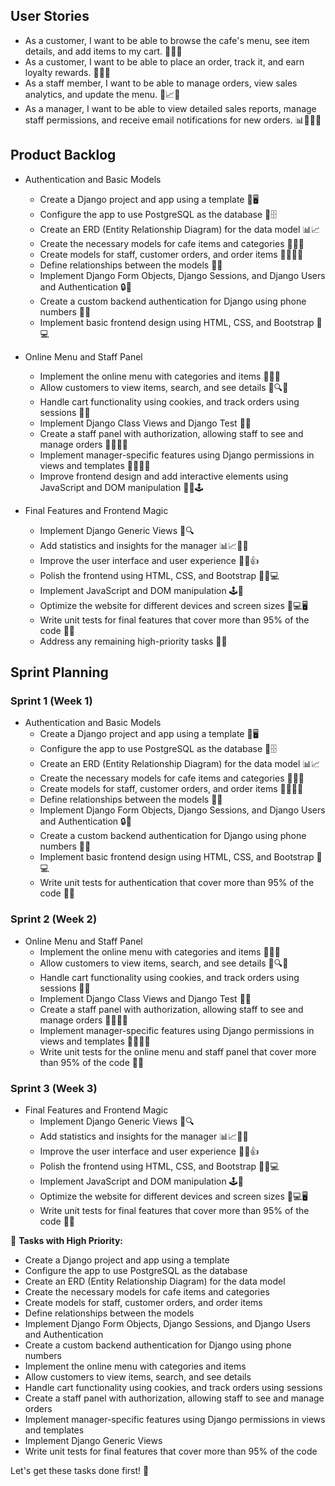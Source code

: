 ## User Stories

- As a customer, I want to be able to browse the cafe's menu, see item details, and add items to my cart. 🧐🍔🛒
- As a customer, I want to be able to place an order, track it, and earn loyalty rewards. 🤑📱👀
- As a staff member, I want to be able to manage orders, view sales analytics, and update the menu. 💼📈📝
- As a manager, I want to be able to view detailed sales reports, manage staff permissions, and receive email notifications for new orders. 📊👨‍💼📧

## Product Backlog

- Authentication and Basic Models
    - Create a Django project and app using a template 🐍🖥️
    - Configure the app to use PostgreSQL as the database 🐘🗄️
    - Create an ERD (Entity Relationship Diagram) for the data model 📊📈
    - Create the necessary models for cafe items and categories 🍔🥤🍩
    - Create models for staff, customer orders, and order items 💼🛒👨‍🍳
    - Define relationships between the models 🤝💞
    - Implement Django Form Objects, Django Sessions, and Django Users and Authentication 🔒👥
    - Create a custom backend authentication for Django using phone numbers 📱📞
    - Implement basic frontend design using HTML, CSS, and Bootstrap 🎨💻

- Online Menu and Staff Panel
    - Implement the online menu with categories and items 🍔🥤🍩
    - Allow customers to view items, search, and see details 🧐🔍👀
    - Handle cart functionality using cookies, and track orders using sessions 🛒🍪
    - Implement Django Class Views and Django Test 🐍🧪
    - Create a staff panel with authorization, allowing staff to see and manage orders 💼👨‍🍳📝
    - Implement manager-specific features using Django permissions in views and templates 👨‍💼👀📝
    - Improve frontend design and add interactive elements using JavaScript and DOM manipulation 🎨🤩🕹️

- Final Features and Frontend Magic
    - Implement Django Generic Views 🐍🔍
    - Add statistics and insights for the manager 📊📈👨‍💼
    - Improve the user interface and user experience 🎨🤩👍
    - Polish the frontend using HTML, CSS, and Bootstrap 🎨💅💻
    - Implement JavaScript and DOM manipulation 🕹️🤖
    - Optimize the website for different devices and screen sizes 📱💻🖥️
    - Write unit tests for final features that cover more than 95% of the code 🧪✅
    - Address any remaining high-priority tasks 📝🚨

## Sprint Planning

### Sprint 1 (Week 1)

- Authentication and Basic Models
    - Create a Django project and app using a template 🐍🖥️
    - Configure the app to use PostgreSQL as the database 🐘🗄️
    - Create an ERD (Entity Relationship Diagram) for the data model 📊📈
    - Create the necessary models for cafe items and categories 🍔🥤🍩
    - Create models for staff, customer orders, and order items 💼🛒👨‍🍳
    - Define relationships between the models 🤝💞
    - Implement Django Form Objects, Django Sessions, and Django Users and Authentication 🔒👥
    - Create a custom backend authentication for Django using phone numbers 📱📞
    - Implement basic frontend design using HTML, CSS, and Bootstrap 🎨💻
    - Write unit tests for authentication that cover more than 95% of the code 🧪✅

### Sprint 2 (Week 2)

- Online Menu and Staff Panel
    - Implement the online menu with categories and items 🍔🥤🍩
    - Allow customers to view items, search, and see details 🧐🔍👀
    - Handle cart functionality using cookies, and track orders using sessions 🛒🍪
    - Implement Django Class Views and Django Test 🐍🧪
    - Create a staff panel with authorization, allowing staff to see and manage orders 💼👨‍🍳📝
    - Implement manager-specific features using Django permissions in views and templates 👨‍💼👀📝
    - Write unit tests for the online menu and staff panel that cover more than 95% of the code 🧪✅

### Sprint 3 (Week 3)

- Final Features and Frontend Magic
    - Implement Django Generic Views 🐍🔍
    - Add statistics and insights for the manager 📊📈👨‍💼
    - Improve the user interface and user experience 🎨🤩👍
    - Polish the frontend using HTML, CSS, and Bootstrap 🎨💅💻
    - Implement JavaScript and DOM manipulation 🕹️🤖
    - Optimize the website for different devices and screen sizes 📱💻🖥️
    - Write unit tests for final features that cover more than 95% of the code 🧪✅


🚀 **Tasks with High Priority:**

- Create a Django project and app using a template
- Configure the app to use PostgreSQL as the database
- Create an ERD (Entity Relationship Diagram) for the data model
- Create the necessary models for cafe items and categories
- Create models for staff, customer orders, and order items
- Define relationships between the models
- Implement Django Form Objects, Django Sessions, and Django Users and Authentication
- Create a custom backend authentication for Django using phone numbers
- Implement the online menu with categories and items
- Allow customers to view items, search, and see details
- Handle cart functionality using cookies, and track orders using sessions
- Create a staff panel with authorization, allowing staff to see and manage orders
- Implement manager-specific features using Django permissions in views and templates
- Implement Django Generic Views
- Write unit tests for final features that cover more than 95% of the code

Let's get these tasks done first! 💪

